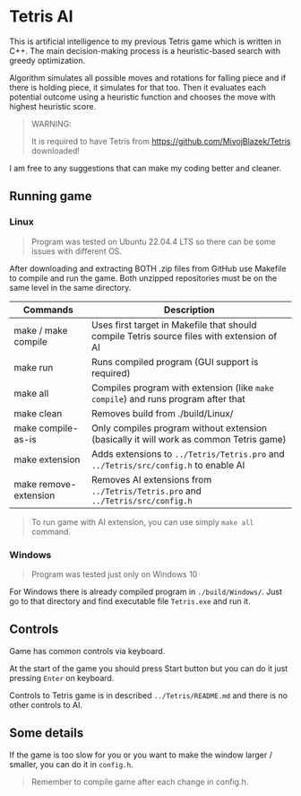 # Tetris AI

This is artificial intelligence to my previous Tetris game which is written in C++.
The main decision-making process is a heuristic-based search with greedy optimization.

Algorithm simulates all possible moves and rotations for falling piece and if there is holding piece, it simulates for that too. Then it evaluates each potential outcome using a heuristic function and chooses the move with highest heuristic score.

>   WARNING:
>
>   It is required to have Tetris from https://github.com/MivojBlazek/Tetris downloaded!

I am free to any suggestions that can make my coding better and cleaner.

## Running game

### Linux

>   Program was tested on Ubuntu 22.04.4 LTS so there can be some issues with different OS.

After downloading and extracting BOTH .zip files from GitHub use Makefile to compile and run the game. Both unzipped repositories must be on the same level in the same directory.

| Commands              | Description |
| --------------------- | ----------- |
| make / make compile   | Uses first target in Makefile that should compile Tetris source files with extension of AI |
| make run              | Runs compiled program (GUI support is required) |
| make all              | Compiles program with extension (like `make compile`) and runs program after that |
| make clean            | Removes build from ./build/Linux/ |
| make compile-as-is    | Only compiles program without extension (basically it will work as common Tetris game) |
| make extension        | Adds extensions to `../Tetris/Tetris.pro` and `../Tetris/src/config.h` to enable AI |
| make remove-extension | Removes AI extensions from `../Tetris/Tetris.pro` and `../Tetris/src/config.h` |

>   To run game with AI extension, you can use simply `make all` command.

### Windows

>   Program was tested just only on Windows 10

For Windows there is already compiled program in `./build/Windows/`. Just go to that directory and find executable file `Tetris.exe` and run it.

## Controls

Game has common controls via keyboard.

At the start of the game you should press Start button but you can do it just pressing `Enter` on keyboard.

Controls to Tetris game is in described `../Tetris/README.md` and there is no other controls to AI.

## Some details

If the game is too slow for you or you want to make the window larger / smaller, you can do it in `config.h`.

>  Remember to compile game after each change in config.h.
